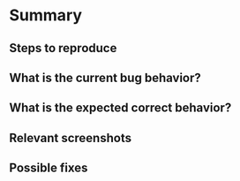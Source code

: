 # Summary

<!--- Summarize the bug encountered concisely)  --->

## Steps to reproduce

<!--- How one can reproduce the issue - this is very important --->

## What is the current bug behavior?

<!--- What actually happens --->

## What is the expected correct behavior?

<!--- What you should see instead --->

## Relevant screenshots

## Possible fixes

